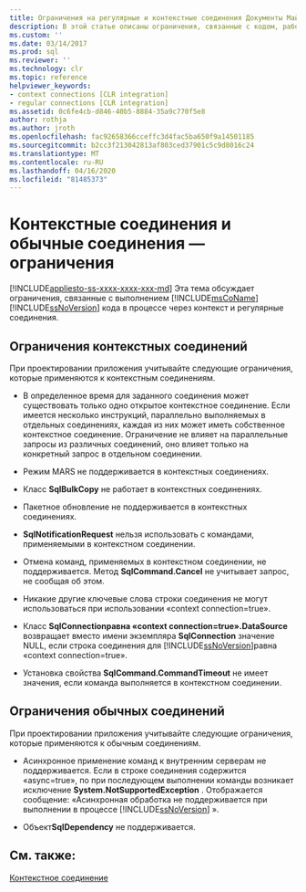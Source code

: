 ```yaml
---
title: Ограничения на регулярные и контекстные соединения Документы Майкрософт
description: В этой статье описаны ограничения, связанные с кодом, работающим в процессе Microsoft S'L Server через контекст и регулярные соединения.
ms.custom: ''
ms.date: 03/14/2017
ms.prod: sql
ms.reviewer: ''
ms.technology: clr
ms.topic: reference
helpviewer_keywords:
- context connections [CLR integration]
- regular connections [CLR integration]
ms.assetid: 0c6fe4cb-d846-40b5-8884-35a9c770f5e8
author: rothja
ms.author: jroth
ms.openlocfilehash: fac92658366cceffc3d4fac5ba650f9a14501185
ms.sourcegitcommit: b2cc3f213042813af803ced37901c5c9d8016c24
ms.translationtype: MT
ms.contentlocale: ru-RU
ms.lasthandoff: 04/16/2020
ms.locfileid: "81485373"
---
```

# <a name="context-connections-and-regular-connections---restrictions"></a>Контекстные соединения и обычные соединения — ограничения
[!INCLUDE[appliesto-ss-xxxx-xxxx-xxx-md](../../../includes/appliesto-ss-xxxx-xxxx-xxx-md.md)]
  Эта тема обсуждает ограничения, связанные с выполнением [!INCLUDE[msCoName](../../../includes/msconame-md.md)] [!INCLUDE[ssNoVersion](../../../includes/ssnoversion-md.md)] кода в процессе через контекст и регулярные соединения.  
  
## <a name="restrictions-on-context-connections"></a>Ограничения контекстных соединений  
 При проектировании приложения учитывайте следующие ограничения, которые применяются к контекстным соединениям.  
  
-   В определенное время для заданного соединения может существовать только одно открытое контекстное соединение. Если имеется несколько инструкций, параллельно выполняемых в отдельных соединениях, каждая из них может иметь собственное контекстное соединение. Ограничение не влияет на параллельные запросы из различных соединений, оно влияет только на конкретный запрос в отдельном соединении.  
  
-   Режим MARS не поддерживается в контекстных соединениях.  
  
-   Класс **SqlBulkCopy** не работает в контекстных соединениях.  
  
-   Пакетное обновление не поддерживается в контекстных соединениях.  
  
-   **SqlNotificationRequest** нельзя использовать с командами, применяемыми в контекстном соединении.  
  
-   Отмена команд, применяемых в контекстном соединении, не поддерживается. Метод **SqlCommand.Cancel** не учитывает запрос, не сообщая об этом.  
  
-   Никакие другие ключевые слова строки соединения не могут использоваться при использовании «context connection=true».  
  
-   Класс **SqlConnectionравна «context connection=true».DataSource** возвращает вместо имени экземпляра **SqlConnection** значение NULL, если строка соединения для [!INCLUDE[ssNoVersion](../../../includes/ssnoversion-md.md)]равна «context connection=true».  
  
-   Установка свойства **SqlCommand.CommandTimeout** не имеет значения, если команда выполняется в контекстном соединении.  
  
## <a name="restrictions-on-regular-connections"></a>Ограничения обычных соединений  
 При проектировании приложения учитывайте следующие ограничения, которые применяются к обычным соединениям.  
  
-   Асинхронное применение команд к внутренним серверам не поддерживается. Если в строке соединения содержится «async=true», по при последующем выполнении команды возникает исключение **System.NotSupportedException** . Отображается сообщение: «Асинхронная обработка не поддерживается при выполнении в процессе [!INCLUDE[ssNoVersion](../../../includes/ssnoversion-md.md)] ».  
  
-   Объект**SqlDependency** не поддерживается.  
  
## <a name="see-also"></a>См. также:  
 [Контекстное соединение](../../../relational-databases/clr-integration/data-access/context-connection.md)  
  
  
